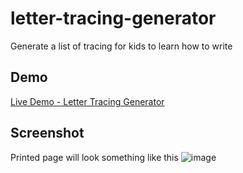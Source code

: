 # letter-tracing-generator
Generate a list of tracing for kids to learn how to write

## Demo
[Live Demo - Letter Tracing Generator](https://synle.github.io/letter-tracing-generator/)

## Screenshot
Printed page will look something like this
![image](https://user-images.githubusercontent.com/3792401/159616882-37c64f06-542e-478d-b90f-8e29c057e05b.png)
